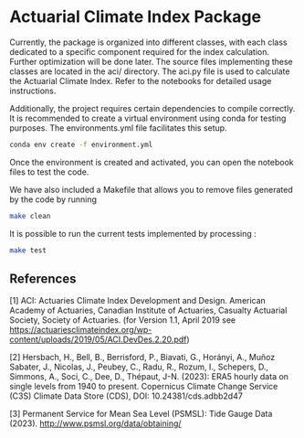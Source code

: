 # Actuarial Climate Index Package

   Currently, the package is organized into different classes, with each class dedicated to a specific component required for the index calculation. Further optimization will be done later. The source files implementing these classes are located in the aci/ directory. The aci.py file is used to calculate the Actuarial Climate Index. Refer to the notebooks for detailed usage instructions.

Additionally, the project requires certain dependencies to compile correctly. It is recommended to create a virtual environment using conda for testing purposes. The environments.yml file facilitates this setup. 

```bash
conda env create -f environment.yml
```
Once the environment is created and activated, you can open the notebook files to test the code.

We have also included a Makefile that allows you to remove files generated by the code by running 

```bash
make clean
```
It is possible to run the current tests implemented by processing : 

```bash
make test
```

## References

<a id="1">[1]</a>
ACI: Actuaries Climate Index Development and Design. American Academy of Actuaries, Canadian Institute of Actuaries, Casualty Actuarial Society, Society of Actuaries. (for Version 1.1, April 2019 see https://actuariesclimateindex.org/wp-content/uploads/2019/05/ACI.DevDes.2.20.pdf)

<a id="2">[2]</a> 
Hersbach, H., Bell, B., Berrisford, P., Biavati, G., Horányi, A., Muñoz Sabater, J., Nicolas, J., Peubey, C., Radu, R., Rozum, I., Schepers, D., Simmons, A., Soci, C., Dee, D., Thépaut, J-N. (2023): ERA5 hourly data on single levels from 1940 to present. Copernicus Climate Change Service (C3S) Climate Data Store (CDS), DOI: 10.24381/cds.adbb2d47

<a id="3">[3]</a>
Permanent Service for Mean Sea Level (PSMSL): Tide Gauge Data (2023). http://www.psmsl.org/data/obtaining/
